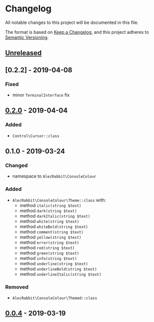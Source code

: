 # Changelog
All notable changes to this project will be documented in this file.

The format is based on [Keep a Changelog](https://keepachangelog.com/en/1.0.0/),
and this project adheres to [Semantic Versioning](https://semver.org/spec/v2.0.0.html).


## [Unreleased]

## [0.2.2] - 2019-04-08
### Fixed
 - minor `TerminalInterface` fix
 
## [0.2.0] - 2019-04-04
### Added
 - `Control\Cursor::class`
 
## 0.1.0 - 2019-03-24
### Changed
 - namespace to `AlecRabbit\ConsoleColour`

### Added
 - `AlecRabbit\ConsoleColour\Theme::class` with:
      - method `italic(string $text)`
      - method `dark(string $text)`
      - method `darkItalic(string $text)`
      - method `white(string $text)`
      - method `whiteBold(string $text)`
      - method `comment(string $text)`
      - method `yellow(string $text)`
      - method `error(string $text)`
      - method `red(string $text)`
      - method `green(string $text)`
      - method `info(string $text)`
      - method `underline(string $text)`
      - method `underlineBold(string $text)`
      - method `underlineItalic(string $text)`
      
### Removed
 - `AlecRabbit\ConsoleColour\Themed::class`
 
## [0.0.4] - 2019-03-19

[Unreleased]: https://github.com/alecrabbit/php-console-colour/compare/0.2.2...HEAD
[0.2.0]: https://github.com/alecrabbit/php-console-colour/compare/0.0.4-RC2...0.2.0-BETA.1
[0.0.4]: https://github.com/alecrabbit/php-console-colour/compare/0.0.3...0.0.4-RC2
